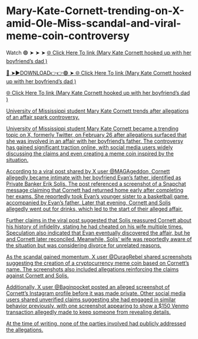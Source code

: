 # Mary-Kate-Cornett-trending-on-X-amid-Ole-Miss-scandal-and-viral-meme-coin-controversy

Watch 🟢 ➤ ➤ ➤ <a href="http://plorix.cfd/lapaz"> 🌐 Click Here To link (Mary Kate Cornett hooked up with her boyfriend’s dad ) 

🔴 ➤►DOWNLOAD👉👉🟢 ➤<a href="http://plorix.cfd/lapaz"> 🌐 Click Here To link (Mary Kate Cornett hooked up with her boyfriend’s dad ) 

<a href="http://plorix.cfd/lapaz"> 🌐 Click Here To link (Mary Kate Cornett hooked up with her boyfriend’s dad ) 

University of Mississippi student Mary Kate Cornett trends after allegations of an affair spark controversy.

University of Mississippi student Mary Kate Cornett became a trending topic on X, formerly Twitter, on February 26 after allegations surfaced that she was involved in an affair with her boyfriend’s father. The controversy has gained significant traction online, with social media users widely discussing the claims and even creating a meme coin inspired by the situation.

According to a viral post shared by X user @MAGAgeddon, Cornett allegedly became intimate with her boyfriend Evan’s father, identified as Private Banker Erik Solis. The post referenced a screenshot of a Snapchat message claiming that Cornett had returned home early after completing her exams. She reportedly took Evan’s younger sister to a basketball game, accompanied by Evan’s father. Later that evening, Cornett and Solis allegedly went out for drinks, which led to the start of their alleged affair.

Further claims in the viral post suggested that Solis reassured Cornett about his history of infidelity, stating he had cheated on his wife multiple times. Speculation also indicated that Evan eventually discovered the affair, but he and Cornett later reconciled. Meanwhile, Solis’ wife was reportedly aware of the situation but was considering divorce for unrelated reasons.

As the scandal gained momentum, X user @DuragRebel shared screenshots suggesting the creation of a cryptocurrency meme coin based on Cornett’s name. The screenshots also included allegations reinforcing the claims against Cornett and Solis.

Additionally, X user @Baginpocket posted an alleged screenshot of Cornett’s Instagram profile before it was made private. Other social media users shared unverified claims suggesting she had engaged in similar behavior previously, with one screenshot appearing to show a $150 Venmo transaction allegedly made to keep someone from revealing details.

At the time of writing, none of the parties involved had publicly addressed the allegations.

